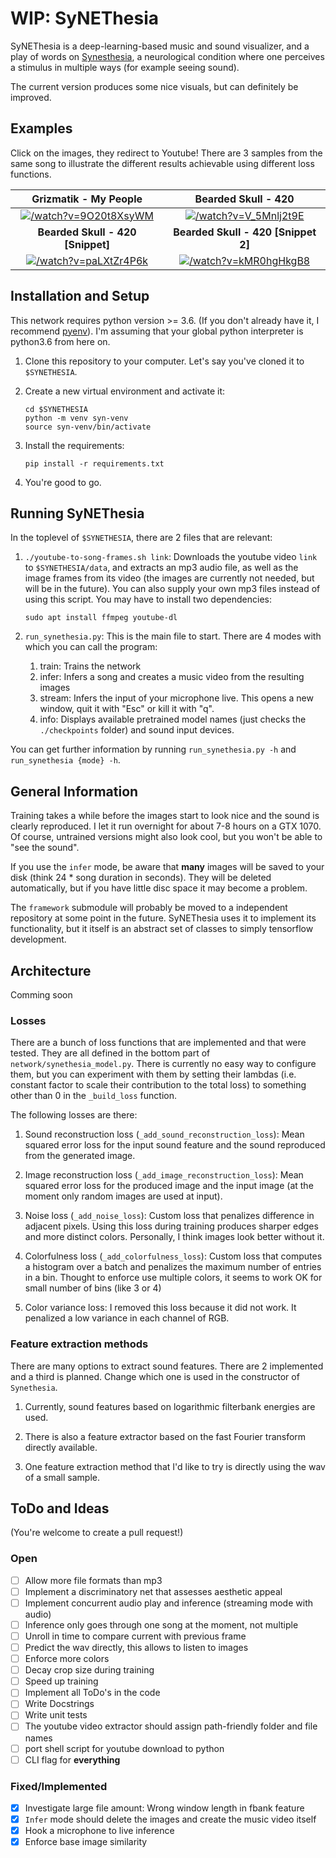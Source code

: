 # WIP: SyNEThesia

SyNEThesia is a deep-learning-based music and sound visualizer, and a play of words on [Synesthesia](https://en.wikipedia.org/wiki/Synesthesia), a neurological condition where one perceives a stimulus in multiple ways (for example seeing sound).

The current version produces some nice visuals, but can definitely be improved.

## Examples

Click on the images, they redirect to Youtube! There are 3 samples from the same song to illustrate the
different results achievable using different loss functions.

**Grizmatik - My People**| **Bearded Skull - 420**
:---:|:---:
[![/watch?v=9O20t8XsyWM](https://img.youtube.com/vi/9O20t8XsyWM/0.jpg)](https://www.youtube.com/watch?v=9O20t8XsyWM) | [![/watch?v=V_5Mnlj2t9E](https://img.youtube.com/vi/V_5Mnlj2t9E/0.jpg)](https://www.youtube.com/watch?v=V_5Mnlj2t9E)
**Bearded Skull - 420 [Snippet]**| **Bearded Skull - 420 [Snippet 2]**
[![/watch?v=paLXtZr4P6k](https://img.youtube.com/vi/paLXtZr4P6k/0.jpg)](https://www.youtube.com/watch?v=paLXtZr4P6k)|[![/watch?v=kMR0hgHkgB8](https://img.youtube.com/vi/kMR0hgHkgB8/0.jpg)](https://www.youtube.com/watch?v=kMR0hgHkgB8)


## Installation and Setup

This network requires python version >= 3.6. (If you don't already have it, I recommend [pyenv](https://github.com/pyenv/pyenv)). I'm assuming that your global python interpreter is python3.6 from here on.

1. Clone this repository to your computer.
   Let's say you've cloned it to `$SYNETHESIA`.

2. Create a new virtual environment and activate it:

       cd $SYNETHESIA
       python -m venv syn-venv
       source syn-venv/bin/activate

3. Install the requirements:

       pip install -r requirements.txt

4. You're good to go.

## Running SyNEThesia

In the toplevel of `$SYNETHESIA`, there are 2 files that are relevant:

1. `./youtube-to-song-frames.sh link`: Downloads the youtube video `link` to `$SYNETHESIA/data`, and extracts an mp3 audio file, as well as the image frames from its video (the images are currently not needed, but will be in the future). You can also supply your own mp3 files instead of using this script.
You may have to install two dependencies:

       sudo apt install ffmpeg youtube-dl

2. `run_synethesia.py`: This is the main file to start. There are 4 modes with which you can call the program:

    1. train: Trains the network
    2. infer: Infers a song and creates a music video from the resulting images
    3. stream: Infers the input of your microphone live. This opens a new window, quit it with "Esc" or kill it with "q".
    4. info: Displays available pretrained model names (just checks the `./checkpoints` folder) and sound input devices.

  You can get further information by running `run_synethesia.py -h` and `run_synethesia {mode} -h`.


## General Information

Training takes a while before the images start to look nice and the sound is clearly reproduced. I let it run overnight for about 7-8 hours on a GTX 1070.
Of course, untrained versions might also look cool, but you won't be able to "see the sound".

If you use the `infer` mode, be aware that **many** images will be saved to your disk (think 24 * song duration in seconds).
They will be deleted automatically, but if you have little disc space it may become a problem.

The `framework` submodule will probably be moved to a independent repository at some point in the future. SyNEThesia uses it to implement its functionality, but it itself is an abstract set of classes to simply tensorflow development.


## Architecture

Comming soon

### Losses

There are a bunch of loss functions that are implemented and that were tested.
They are all defined in the bottom part of `network/synethesia_model.py`.
There is currently no easy way to configure them, but you can experiment with them by setting their
lambdas (i.e. constant factor to scale their contribution to the total loss) to something other than 0
in the `_build_loss` function.

The following losses are there:

1. Sound reconstruction loss (`_add_sound_reconstruction_loss`):
   Mean squared error loss for the input sound feature and the sound reproduced from the generated image.

2. Image reconstruction loss (`_add_image_reconstruction_loss`):
   Mean squared error loss for the produced image and the input image
   (at the moment only random images are used at input).

3. Noise loss (`_add_noise_loss`):
   Custom loss that penalizes difference in adjacent pixels. Using this loss during training
   produces sharper edges and more distinct colors.
   Personally, I think images look better without it.

4. Colorfulness loss (`_add_colorfulness_loss`):
   Custom loss that computes a histogram over a batch and penalizes the maximum number of entries in a bin.
   Thought to enforce use multiple colors, it seems to work OK for small number of bins (like 3 or 4)

5. Color variance loss:
   I removed this loss because it did not work.
   It penalized a low variance in each channel of RGB.

### Feature extraction methods

There are many options to extract sound features. There are 2 implemented and a third
is planned. Change which one is used in the constructor of `Synethesia`.

1. Currently, sound features based on logarithmic filterbank energies are used.

2. There is also a feature extractor based on the fast Fourier transform directly available.

3. One feature extraction method that I'd like to try is directly using the wav of a small sample.

## ToDo and Ideas

(You're welcome to create a pull request!)

### Open

- [ ] Allow more file formats than mp3
- [ ] Implement a discriminatory net that assesses aesthetic appeal
- [ ] Implement concurrent audio play and inference (streaming mode with audio)
- [ ] Inference only goes through one song at the moment, not multiple
- [ ] Unroll in time to compare current with previous frame
- [ ] Predict the wav directly, this allows to listen to images
- [ ] Enforce more colors
- [ ] Decay crop size during training
- [ ] Speed up training
- [ ] Implement all ToDo's in the code
- [ ] Write Docstrings
- [ ] Write unit tests
- [ ] The youtube video extractor should assign path-friendly folder and file names
- [ ] port shell script for youtube download to python
- [ ] CLI flag for **everything**

### Fixed/Implemented
- [x] Investigate large file amount: Wrong window length in fbank feature
- [x] `Infer` mode should delete the images and create the music video itself
- [x] Hook a microphone to live inference
- [x] Enforce base image similarity

